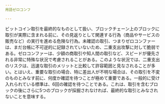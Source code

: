 ```yaml
---
用語ゼロコンフ

---
```

ビットコイン取引を最終的なものとして扱い、ブロックチェーン上のブロックに取引が実際に含まれる前に、その見返りとして関連する行為（商品やサービスの販売など）の実行を進める危険な行為。未確認の取引、つまりゼロコンファーは、まだ台帳に不可逆的に記録されていないため、二重支出攻撃に対して脆弱である。ゼロコンファーは、少額の商取引や知人間の取引など、スピードが優先される非常に特殊な状況で考慮されることがある。このような状況では、二重支出のリスクは、迅速な取引のメリットと比較して許容範囲と見なされることが多い。とはいえ、重要な取引の場合、特に差出人が不明な場合は、その取引を不変のものとみなす前に、何度か確認を待つことが極めて重要である。一般的に受け入れられている標準は、6回の確認を待つことである。これは、取引を含むブロックの後にさらに5つのブロックが採掘されなければ、最終的な取引とみなされないことを意味する。